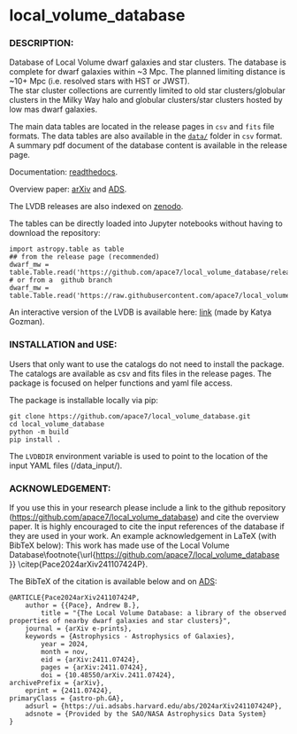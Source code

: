 # **local_volume_database** 

### DESCRIPTION:

Database of Local Volume dwarf galaxies and  star clusters. The database is complete for dwarf galaxies within ~3 Mpc. 
The planned limiting distance is ~10+ Mpc (i.e. resolved stars with HST or JWST).  
The star cluster collections are currently limited to old star clusters/globular clusters in the Milky Way halo and globular clusters/star clusters hosted by low mas dwarf galaxies.

The main data tables are located in the release pages in `csv` and `fits` file formats. The data tables are also available in the [`data/`](data/) folder in `csv` format. 
A summary pdf document of the database content is available in the release page. 


Documentation: [readthedocs](https://local-volume-database.readthedocs.io/en/latest/index.html).

Overview paper: [arXiv](https://arxiv.org/abs/2411.07424) and  [ADS](https://ui.adsabs.harvard.edu/abs/2024arXiv241107424P/abstract).

The LVDB releases are also indexed on [zenodo](https://doi.org/10.5281/zenodo.14076714).

The tables can be directly loaded into Jupyter notebooks without having to download the repository:

    import astropy.table as table
    ## from the release page (recommended)
    dwarf_mw = table.Table.read('https://github.com/apace7/local_volume_database/releases/download/v1.0.0/dwarf_all.csv')
    # or from a  github branch
    dwarf_mw = table.Table.read('https://raw.githubusercontent.com/apace7/local_volume_database/main/data/dwarf_mw.csv') 

An interactive version of the LVDB is available here: [link](https://lvd-interactive.streamlit.app/) (made by Katya Gozman).

### INSTALLATION and USE:

Users that only want to use the catalogs do not need to install the package. 
The catalogs are available as csv and fits files in the release pages.
The package is focused on helper functions and yaml file access. 


The package is installable locally via pip:

```
git clone https://github.com/apace7/local_volume_database.git
cd local_volume_database
python -m build
pip install .
```

The `LVDBDIR` environment variable is used to point to the location of the input YAML files (/data_input/). 

### ACKNOWLEDGEMENT:

If you use this in your research please include a link to the github repository (https://github.com/apace7/local_volume_database) and cite the overview paper. It is highly encouraged to cite the input references of the database if they are used in your work. An example acknowledgement in LaTeX (with BibTeX below): This work has made use of the Local Volume Database\footnote{\url{https://github.com/apace7/local_volume_database }} \citep{Pace2024arXiv241107424P}. 

The BibTeX of the citation is available below and on [ADS](https://ui.adsabs.harvard.edu/abs/2024arXiv241107424P/exportcitation):

    @ARTICLE{Pace2024arXiv241107424P,
        author = {{Pace}, Andrew B.},
            title = "{The Local Volume Database: a library of the observed properties of nearby dwarf galaxies and star clusters}",
        journal = {arXiv e-prints},
        keywords = {Astrophysics - Astrophysics of Galaxies},
            year = 2024,
            month = nov,
            eid = {arXiv:2411.07424},
            pages = {arXiv:2411.07424},
            doi = {10.48550/arXiv.2411.07424},
    archivePrefix = {arXiv},
        eprint = {2411.07424},
    primaryClass = {astro-ph.GA},
        adsurl = {https://ui.adsabs.harvard.edu/abs/2024arXiv241107424P},
        adsnote = {Provided by the SAO/NASA Astrophysics Data System}
    }



